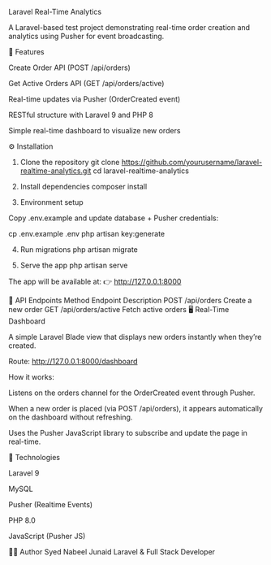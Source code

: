 Laravel Real-Time Analytics

A Laravel-based test project demonstrating real-time order creation and analytics using Pusher for event broadcasting.

🚀 Features

Create Order API (POST /api/orders)

Get Active Orders API (GET /api/orders/active)

Real-time updates via Pusher (OrderCreated event)

RESTful structure with Laravel 9 and PHP 8

Simple real-time dashboard to visualize new orders

⚙️ Installation
1. Clone the repository
git clone https://github.com/yourusername/laravel-realtime-analytics.git
cd laravel-realtime-analytics

2. Install dependencies
composer install

3. Environment setup

Copy .env.example and update database + Pusher credentials:

cp .env.example .env
php artisan key:generate

4. Run migrations
php artisan migrate

5. Serve the app
php artisan serve


The app will be available at:
👉 http://127.0.0.1:8000

📡 API Endpoints
Method	Endpoint	Description
POST	/api/orders	Create a new order
GET	/api/orders/active	Fetch active orders
🖥️ Real-Time Dashboard

A simple Laravel Blade view that displays new orders instantly when they’re created.

Route:
http://127.0.0.1:8000/dashboard

How it works:

Listens on the orders channel for the OrderCreated event through Pusher.

When a new order is placed (via POST /api/orders), it appears automatically on the dashboard without refreshing.

Uses the Pusher JavaScript library to subscribe and update the page in real-time.

🧩 Technologies

Laravel 9

MySQL

Pusher (Realtime Events)

PHP 8.0

JavaScript (Pusher JS)

👨‍💻 Author
Syed Nabeel Junaid
Laravel & Full Stack Developer